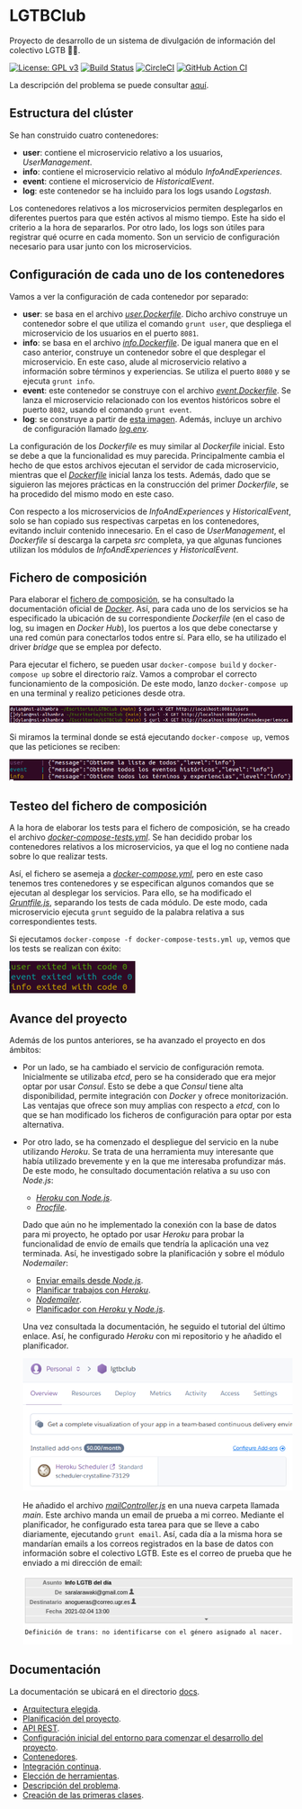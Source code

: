 # LGTBClub

Proyecto de desarrollo de un sistema de divulgación de información del colectivo LGTB :rainbow_flag:.

[![License: GPL v3](https://img.shields.io/badge/License-GPLv3-blue.svg)](https://www.gnu.org/licenses/gpl-3.0) [![Build Status](https://travis-ci.com/aure-nogueras/LGTBClub.svg?branch=main)](https://travis-ci.com/github/aure-nogueras/LGTBClub) [![CircleCI](https://circleci.com/gh/aure-nogueras/LGTBClub.svg?style=shield)](https://app.circleci.com/pipelines/github/aure-nogueras/LGTBClub?branch=main) [![GitHub Action CI](https://github.com/aure-nogueras/LGTBClub/workflows/Node.js%20CI/badge.svg)](https://github.com/aure-nogueras/LGTBClub/actions)

La descripción del problema se puede consultar [aquí](https://aure-nogueras.github.io/LGTBClub/docs/descripcion_problema).

## Estructura del clúster

Se han construido cuatro contenedores:

- **user**: contiene el microservicio relativo a los usuarios, *UserManagement*. 
- **info**: contiene el microservicio relativo al módulo *InfoAndExperiences*. 
- **event**: contiene el microservicio de *HistoricalEvent*. 
- **log**: este contenedor se ha incluido para los logs usando *Logstash*. 

Los contenedores relativos a los microservicios permiten desplegarlos en diferentes puertos para que estén activos al mismo tiempo. Este ha sido el criterio a la hora de separarlos. Por otro lado, los logs son útiles para registrar qué ocurre en cada momento. Son un servicio de configuración necesario para usar junto con los microservicios.

## Configuración de cada uno de los contenedores

Vamos a ver la configuración de cada contenedor por separado:

- **user**: se basa en el archivo [*user.Dockerfile*](https://github.com/aure-nogueras/LGTBClub/blob/main/user.Dockerfile). Dicho archivo construye un contenedor sobre el que utiliza el comando `grunt user`, que despliega el microservicio de los usuarios en el puerto `8081`.
- **info**: se basa en el archivo [*info.Dockerfile*](https://github.com/aure-nogueras/LGTBClub/blob/main/info.Dockerfile). De igual manera que en el caso anterior, construye un contenedor sobre el que desplegar el microservicio. En este caso, alude al microservicio relativo a información sobre términos y experiencias. Se utiliza el puerto `8080` y se ejecuta `grunt info`.
- **event**: este contenedor se construye con el archivo [*event.Dockerfile*](https://github.com/aure-nogueras/LGTBClub/blob/main/event.Dockerfile). Se lanza el microservicio relacionado con los eventos históricos sobre el puerto `8082`, usando el comando `grunt event`.
- **log**: se construye a partir de [esta imagen](https://hub.docker.com/r/bitnami/logstash/). Además, incluye un archivo de configuración llamado [*log.env*](https://github.com/aure-nogueras/LGTBClub/blob/main/log.env). 

La configuración de los *Dockerfile* es muy similar al *Dockerfile* inicial. Esto se debe a que la funcionalidad es muy parecida. Principalmente cambia el hecho de que estos archivos ejecutan el servidor de cada microservicio, mientras que el [*Dockerfile*](https://github.com/aure-nogueras/LGTBClub/blob/main/Dockerfile) inicial lanza los tests. Además, dado que se siguieron las mejores prácticas en la construcción del primer *Dockerfile*, se ha procedido del mismo modo en este caso.

Con respecto a los microservicios de *InfoAndExperiences* y *HistoricalEvent*, solo se han copiado sus respectivas carpetas en los contenedores, evitando incluir contenido innecesario. En el caso de *UserManagement*, el *Dockerfile* sí descarga la carpeta *src* completa, ya que algunas funciones utilizan los módulos de *InfoAndExperiences* y *HistoricalEvent*.

## Fichero de composición

Para elaborar el [fichero de composición](https://github.com/aure-nogueras/LGTBClub/blob/main/docker-compose.yml), se ha consultado la documentación oficial de [*Docker*](https://docs.docker.com/compose/gettingstarted/). Así, para cada uno de los servicios se ha especificado la ubicación de su correspondiente *Dockerfile* (en el caso de log, su imagen en *Docker Hub*), los puertos a los que debe conectarse y una red común para conectarlos todos entre sí. Para ello, se ha utilizado el driver *bridge* que se emplea por defecto. 

Para ejecutar el fichero, se pueden usar `docker-compose build` y `docker-compose up` sobre el directorio raíz. Vamos a comprobar el correcto funcionamiento de la composición. De este modo, lanzo `docker-compose up` en una terminal y realizo peticiones desde otra.

![Peticiones a los microservicios](./docs/imgs/peticiones.png "Peticiones a los microservicios")

Si miramos la terminal donde se está ejecutando `docker-compose up`, vemos que las peticiones se reciben:

![Peticiones recibidas con docker-compose](./docs/imgs/compose.png "Peticiones recibidas con docker-compose")

## Testeo del fichero de composición

A la hora de elaborar los tests para el fichero de composición, se ha creado el archivo [*docker-compose-tests.yml*](https://github.com/aure-nogueras/LGTBClub/blob/main/docker-compose-tests.yml). Se han decidido probar los contenedores relativos a los microservicios, ya que el log no contiene nada sobre lo que realizar tests. 

Así, el fichero se asemeja a [*docker-compose.yml*](https://github.com/aure-nogueras/LGTBClub/blob/main/docker-compose.yml), pero en este caso tenemos tres contenedores y se especifican algunos comandos que se ejecutan al desplegar los servicios. Para ello, se ha modificado el [*Gruntfile.js*](https://github.com/aure-nogueras/LGTBClub/blob/main/Gruntfile.js), separando los tests de cada módulo. De este modo, cada microservicio ejecuta `grunt` seguido de la palabra relativa a sus correspondientes tests.

Si ejecutamos `docker-compose -f docker-compose-tests.yml up`, vemos que los tests se realizan con éxito:

![Resultado de los tests](./docs/imgs/tests.png "Resultado de los tests")

## Avance del proyecto

Además de los puntos anteriores, se ha avanzado el proyecto en dos ámbitos:

- Por un lado, se ha cambiado el servicio de configuración remota. Inicialmente se utilizaba *etcd*, pero se ha considerado que era mejor optar por usar *Consul*. Esto se debe a que *Consul* tiene alta disponibilidad, permite integración con *Docker* y ofrece monitorización. Las ventajas que ofrece son muy amplias con respecto a *etcd*, con lo que se han modificado los ficheros de configuración para optar por esta alternativa.
- Por otro lado, se ha comenzado el despliegue del servicio en la nube utilizando *Heroku*. Se trata de una herramienta muy interesante que había utilizado brevemente y en la que me interesaba profundizar más. De este modo, he consultado documentación relativa a su uso con *Node.js*:
	- [*Heroku* con *Node.js*](https://devcenter.heroku.com/articles/getting-started-with-nodejs).
	- [*Procfile*](https://devcenter.heroku.com/articles/procfile).
	
	Dado que aún no he implementado la conexión con la base de datos para mi proyecto, he optado por usar *Heroku* para probar la funcionalidad de envío de emails que tendría la aplicación una vez terminada. Así, he investigado sobre la planificación y sobre el módulo *Nodemailer*:

	- [Enviar emails desde *Node.js*](https://medium.com/@uesteibar/env%C3%ADa-emails-desde-node-js-con-nodemailer-178cacf5cf6b).
	- [Planificar trabajos con *Heroku*](https://medium.com/@gbuszmicz/cron-jobs-in-node-js-with-heroku-5f3c808b4d57).
	- [*Nodemailer*](https://nodemailer.com/smtp/).
	- [Planificador con *Heroku* y *Node.js*](http://www.modeo.co/blog/2015/1/8/heroku-scheduler-with-nodejs-tutorial).
	
	Una vez consultada la documentación, he seguido el tutorial del último enlace. Así, he configurado *Heroku* con mi repositorio y he añadido el planificador.
	
	![Planificador de *Heroku*](./docs/imgs/heroku.png "Planificador de *Heroku*")
	
	He añadido el archivo [*mailController.js*](https://github.com/aure-nogueras/LGTBClub/blob/main/src/main/mailController.js) en una nueva carpeta llamada *main*. Este archivo manda un email de prueba a mi correo. Mediante el planificador, he configurado esta tarea para que se lleve a cabo diariamente, ejecutando `grunt email`. Así, cada día a la misma hora se mandarían emails a los correos registrados en la base de datos con información sobre el colectivo LGTB. Este es el correo de prueba que he enviado a mi dirección de email:
	
	![Email de prueba](./docs/imgs/email.png "Email de prueba")
	
## Documentación

La documentación se ubicará en el directorio [docs](https://github.com/aure-nogueras/ProyectoCC/tree/main/docs). 
- [Arquitectura elegida](https://aure-nogueras.github.io/LGTBClub/docs/arquitectura).
- [Planificación del proyecto](https://aure-nogueras.github.io/LGTBClub/docs/planificacion).
- [API REST](https://aure-nogueras.github.io/LGTBClub/docs/rest).
- [Configuración inicial del entorno para comenzar el desarrollo del proyecto](https://aure-nogueras.github.io/LGTBClub/docs/configuracion_entorno).
- [Contenedores](https://aure-nogueras.github.io/LGTBClub/docs/contenedores).
- [Integración continua](https://aure-nogueras.github.io/LGTBClub/docs/integracion_continua).
- [Elección de herramientas](https://aure-nogueras.github.io/LGTBClub/docs/eleccion_herramientas).
- [Descripción del problema](https://aure-nogueras.github.io/LGTBClub/docs/descripcion_problema).
- [Creación de las primeras clases](https://aure-nogueras.github.io/LGTBClub/docs/primeras_clases).


